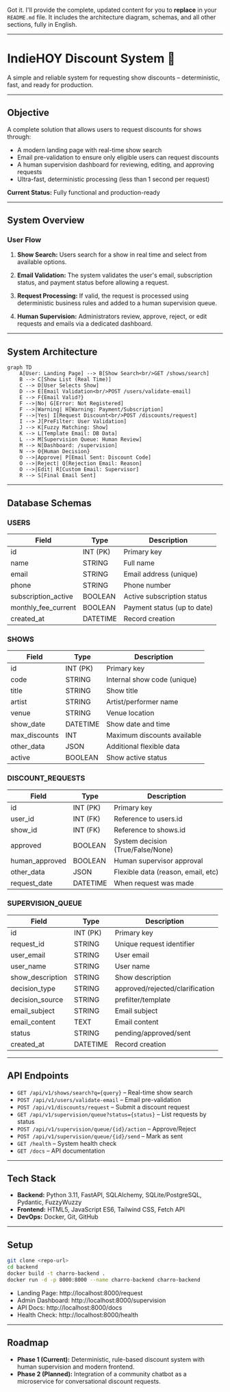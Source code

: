 Got it. I'll provide the complete, updated content for you to **replace** in your `README.md` file. It includes the architecture diagram, schemas, and all other sections, fully in English.

---

# IndieHOY Discount System 🎫

A simple and reliable system for requesting show discounts – deterministic, fast, and ready for production.

---

## Objective

A complete solution that allows users to request discounts for shows through:

-   A modern landing page with real-time show search
-   Email pre-validation to ensure only eligible users can request discounts
-   A human supervision dashboard for reviewing, editing, and approving requests
-   Ultra-fast, deterministic processing (less than 1 second per request)

**Current Status:** Fully functional and production-ready

---

## System Overview

### User Flow

1.  **Show Search:**
    Users search for a show in real time and select from available options.

2.  **Email Validation:**
    The system validates the user's email, subscription status, and payment status before allowing a request.

3.  **Request Processing:**
    If valid, the request is processed using deterministic business rules and added to a human supervision queue.

4.  **Human Supervision:**
    Administrators review, approve, reject, or edit requests and emails via a dedicated dashboard.

---

## System Architecture

```mermaid
graph TD
    A[User: Landing Page] --> B[Show Search<br/>GET /shows/search]
    B --> C[Show List (Real Time)]
    C --> D[User Selects Show]
    D --> E[Email Validation<br/>POST /users/validate-email]
    E --> F{Email Valid?}
    F -->|No| G[Error: Not Registered]
    F -->|Warning| H[Warning: Payment/Subscription]
    F -->|Yes| I[Request Discount<br/>POST /discounts/request]
    I --> J[PreFilter: User Validation]
    J --> K[Fuzzy Matching: Show]
    K --> L[Template Email: DB Data]
    L --> M[Supervision Queue: Human Review]
    M --> N[Dashboard: /supervision]
    N --> O{Human Decision}
    O -->|Approve| P[Email Sent: Discount Code]
    O -->|Reject| Q[Rejection Email: Reason]
    O -->|Edit| R[Custom Email: Supervisor]
    R --> S[Final Email Sent]
```

---

## Database Schemas

### USERS

| Field                | Type     | Description                 |
| -------------------- | -------- | --------------------------- |
| id                   | INT (PK) | Primary key                 |
| name                 | STRING   | Full name                   |
| email                | STRING   | Email address (unique)      |
| phone                | STRING   | Phone number                |
| subscription_active  | BOOLEAN  | Active subscription status  |
| monthly_fee_current  | BOOLEAN  | Payment status (up to date) |
| created_at           | DATETIME | Record creation             |

### SHOWS

| Field         | Type     | Description                 |
| ------------- | -------- | --------------------------- |
| id            | INT (PK) | Primary key                 |
| code          | STRING   | Internal show code (unique) |
| title         | STRING   | Show title                  |
| artist        | STRING   | Artist/performer name       |
| venue         | STRING   | Venue location              |
| show_date     | DATETIME | Show date and time          |
| max_discounts | INT      | Maximum discounts available |
| other_data    | JSON     | Additional flexible data    |
| active        | BOOLEAN  | Show active status          |

### DISCOUNT_REQUESTS

| Field          | Type     | Description                         |
| -------------- | -------- | ----------------------------------- |
| id             | INT (PK) | Primary key                         |
| user_id        | INT (FK) | Reference to users.id               |
| show_id        | INT (FK) | Reference to shows.id               |
| approved       | BOOLEAN  | System decision (True/False/None)   |
| human_approved | BOOLEAN  | Human supervisor approval           |
| other_data     | JSON     | Flexible data (reason, email, etc)  |
| request_date   | DATETIME | When request was made               |

### SUPERVISION_QUEUE

| Field            | Type     | Description                         |
| ---------------- | -------- | ----------------------------------- |
| id               | INT (PK) | Primary key                         |
| request_id       | STRING   | Unique request identifier           |
| user_email       | STRING   | User email                          |
| user_name        | STRING   | User name                           |
| show_description | STRING   | Show description                    |
| decision_type    | STRING   | approved/rejected/clarification     |
| decision_source  | STRING   | prefilter/template                  |
| email_subject    | STRING   | Email subject                       |
| email_content    | TEXT     | Email content                       |
| status           | STRING   | pending/approved/sent               |
| created_at       | DATETIME | Record creation                     |

---

## API Endpoints

-   `GET /api/v1/shows/search?q={query}` – Real-time show search
-   `POST /api/v1/users/validate-email` – Email pre-validation
-   `POST /api/v1/discounts/request` – Submit a discount request
-   `GET /api/v1/supervision/queue?status={status}` – List requests by status
-   `POST /api/v1/supervision/queue/{id}/action` – Approve/Reject
-   `POST /api/v1/supervision/queue/{id}/send` – Mark as sent
-   `GET /health` – System health check
-   `GET /docs` – API documentation

---

## Tech Stack

-   **Backend:** Python 3.11, FastAPI, SQLAlchemy, SQLite/PostgreSQL, Pydantic, FuzzyWuzzy
-   **Frontend:** HTML5, JavaScript ES6, Tailwind CSS, Fetch API
-   **DevOps:** Docker, Git, GitHub

---

## Setup

```bash
git clone <repo-url>
cd backend
docker build -t charro-backend .
docker run -d -p 8000:8000 --name charro-backend charro-backend
```

-   Landing Page: http://localhost:8000/request
-   Admin Dashboard: http://localhost:8000/supervision
-   API Docs: http://localhost:8000/docs
-   Health Check: http://localhost:8000/health

---

## Roadmap

-   **Phase 1 (Current):** Deterministic, rule-based discount system with human supervision and modern frontend.
-   **Phase 2 (Planned):** Integration of a community chatbot as a microservice for conversational discount requests.

